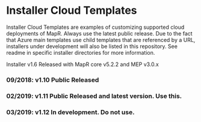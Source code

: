# Installer Cloud Templates

Installer Cloud Templates are examples of customizing supported cloud deployments of MapR. Always use the latest public release. Due to the fact that Azure main templates use child templates that are referenced by a URL, installers under development will also be listed in this repository. See readme in specific installer directories for more information.

Installer v1.6 Released with MapR core v5.2.2 and MEP v3.0.x

### 09/2018: v1.10 Public Released

### 02/2019: v1.11 Public Released and latest version. Use this.

### 03/2019: v1.12 In development. Do not use.
